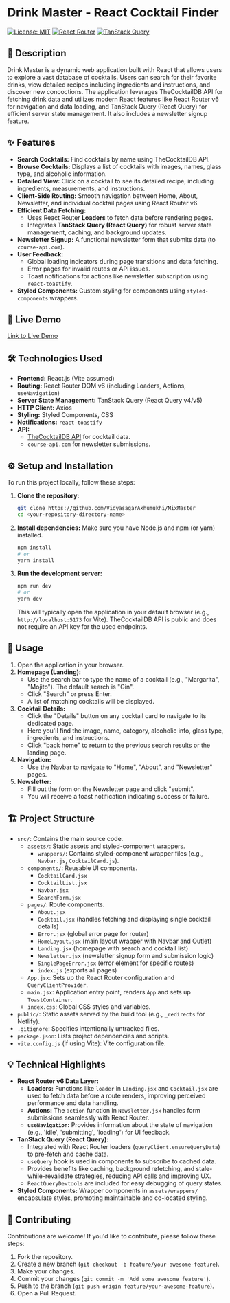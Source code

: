 # Drink Master - React Cocktail Finder

[![License: MIT](https://img.shields.io/badge/License-MIT-yellow.svg)](https://opensource.org/licenses/MIT)
[![React Router](https://img.shields.io/badge/React%20Router-v6-blue)](https://reactrouter.com/)
[![TanStack Query](https://img.shields.io/badge/TanStack%20Query-v4/v5-brightgreen)](https://tanstack.com/query/)

## 📝 Description

Drink Master is a dynamic web application built with React that allows users to explore a vast database of cocktails. Users can search for their favorite drinks, view detailed recipes including ingredients and instructions, and discover new concoctions. The application leverages TheCocktailDB API for fetching drink data and utilizes modern React features like React Router v6 for navigation and data loading, and TanStack Query (React Query) for efficient server state management. It also includes a newsletter signup feature.

## ✨ Features

- **Search Cocktails:** Find cocktails by name using TheCocktailDB API.
- **Browse Cocktails:** Displays a list of cocktails with images, names, glass type, and alcoholic information.
- **Detailed View:** Click on a cocktail to see its detailed recipe, including ingredients, measurements, and instructions.
- **Client-Side Routing:** Smooth navigation between Home, About, Newsletter, and individual cocktail pages using React Router v6.
- **Efficient Data Fetching:**
  - Uses React Router **Loaders** to fetch data before rendering pages.
  - Integrates **TanStack Query (React Query)** for robust server state management, caching, and background updates.
- **Newsletter Signup:** A functional newsletter form that submits data (to `course-api.com`).
- **User Feedback:**
  - Global loading indicators during page transitions and data fetching.
  - Error pages for invalid routes or API issues.
  - Toast notifications for actions like newsletter subscription using `react-toastify`.
- **Styled Components:** Custom styling for components using `styled-components` wrappers.

## 🚀 Live Demo

[Link to Live Demo](https://drinkmasternoto.netlify.app/)

## 🛠️ Technologies Used

- **Frontend:** React.js (Vite assumed)
- **Routing:** React Router DOM v6 (including Loaders, Actions, `useNavigation`)
- **Server State Management:** TanStack Query (React Query v4/v5)
- **HTTP Client:** Axios
- **Styling:** Styled Components, CSS
- **Notifications:** `react-toastify`
- **API:**
  - [TheCocktailDB API](https://www.thecocktaildb.com/api.php) for cocktail data.
  - `course-api.com` for newsletter submissions.

## ⚙️ Setup and Installation

To run this project locally, follow these steps:

1.  **Clone the repository:**

    ```bash
    git clone https://github.com/VidyasagarAkhumukhi/MixMaster
    cd <your-repository-directory-name>
    ```

2.  **Install dependencies:**
    Make sure you have Node.js and npm (or yarn) installed.

    ```bash
    npm install
    # or
    yarn install
    ```

3.  **Run the development server:**
    ```bash
    npm run dev
    # or
    yarn dev
    ```
    This will typically open the application in your default browser (e.g., `http://localhost:5173` for Vite). TheCocktailDB API is public and does not require an API key for the used endpoints.

## 📖 Usage

1.  Open the application in your browser.
2.  **Homepage (Landing):**
    - Use the search bar to type the name of a cocktail (e.g., "Margarita", "Mojito"). The default search is "Gin".
    - Click "Search" or press Enter.
    - A list of matching cocktails will be displayed.
3.  **Cocktail Details:**
    - Click the "Details" button on any cocktail card to navigate to its dedicated page.
    - Here you'll find the image, name, category, alcoholic info, glass type, ingredients, and instructions.
    - Click "back home" to return to the previous search results or the landing page.
4.  **Navigation:**
    - Use the Navbar to navigate to "Home", "About", and "Newsletter" pages.
5.  **Newsletter:**
    - Fill out the form on the Newsletter page and click "submit".
    - You will receive a toast notification indicating success or failure.

## 🏗️ Project Structure

- `src/`: Contains the main source code.
  - `assets/`: Static assets and styled-component wrappers.
    - `wrappers/`: Contains styled-component wrapper files (e.g., `Navbar.js`, `CocktailCard.js`).
  - `components/`: Reusable UI components.
    - `CocktailCard.jsx`
    - `CocktailList.jsx`
    - `Navbar.jsx`
    - `SearchForm.jsx`
  - `pages/`: Route components.
    - `About.jsx`
    - `Cocktail.jsx` (handles fetching and displaying single cocktail details)
    - `Error.jsx` (global error page for router)
    - `HomeLayout.jsx` (main layout wrapper with Navbar and Outlet)
    - `Landing.jsx` (homepage with search and cocktail list)
    - `Newsletter.jsx` (newsletter signup form and submission logic)
    - `SinglePageError.jsx` (error element for specific routes)
    - `index.js` (exports all pages)
  - `App.jsx`: Sets up the React Router configuration and `QueryClientProvider`.
  - `main.jsx`: Application entry point, renders `App` and sets up `ToastContainer`.
  - `index.css`: Global CSS styles and variables.
- `public/`: Static assets served by the build tool (e.g., `_redirects` for Netlify).
- `.gitignore`: Specifies intentionally untracked files.
- `package.json`: Lists project dependencies and scripts.
- `vite.config.js` (if using Vite): Vite configuration file.

## 💡 Technical Highlights

- **React Router v6 Data Layer:**
  - **Loaders:** Functions like `loader` in `Landing.jsx` and `Cocktail.jsx` are used to fetch data before a route renders, improving perceived performance and data handling.
  - **Actions:** The `action` function in `Newsletter.jsx` handles form submissions seamlessly with React Router.
  - **`useNavigation`:** Provides information about the state of navigation (e.g., 'idle', 'submitting', 'loading') for UI feedback.
- **TanStack Query (React Query):**
  - Integrated with React Router loaders (`queryClient.ensureQueryData`) to pre-fetch and cache data.
  - `useQuery` hook is used in components to subscribe to cached data.
  - Provides benefits like caching, background refetching, and stale-while-revalidate strategies, reducing API calls and improving UX.
  - `ReactQueryDevtools` are included for easy debugging of query states.
- **Styled Components:** Wrapper components in `assets/wrappers/` encapsulate styles, promoting maintainable and co-located styling.

## 🤝 Contributing

Contributions are welcome! If you'd like to contribute, please follow these steps:

1.  Fork the repository.
2.  Create a new branch (`git checkout -b feature/your-awesome-feature`).
3.  Make your changes.
4.  Commit your changes (`git commit -m 'Add some awesome feature'`).
5.  Push to the branch (`git push origin feature/your-awesome-feature`).
6.  Open a Pull Request.
